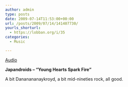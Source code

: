 ```yaml
---
author: admin
type: posts
date: 2009-07-14T11:53:00+00:00
url: /posts/2009/07/14/141407730/
yourls_shorturl:
  - https://lobban.org/i/35
categories:
  - Music

---
```

[Audio][1]

**Japandroids &#8211; &#8220;Young Hearts Spark Fire&#8221;**

A bit Dananananaykroyd, a bit mid-nineties rock, all good.

 [1]: http://www.tumblr.com/audio_file/141407730/n6SoNyvfPpw3zvg5nJzYDC2r